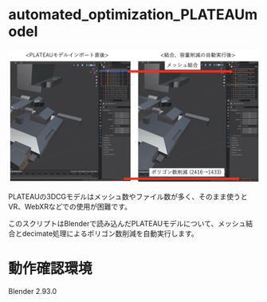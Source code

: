# automated_optimization_PLATEAUmodel

![test](./pictures_forReadme/blender_decimate_auto.jpg)

PLATEAUの3DCGモデルはメッシュ数やファイル数が多く、そのまま使うとVR、WebXRなどでの使用が困難です。  

このスクリプトはBlenderで読み込んだPLATEAUモデルについて、メッシュ結合とdecimate処理によるポリゴン数削減を自動実行します。

# 動作確認環境

Blender 2.93.0 